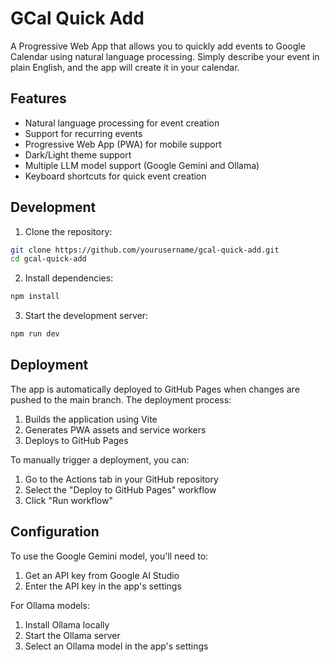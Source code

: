 # GCal Quick Add

A Progressive Web App that allows you to quickly add events to Google Calendar using natural language processing. Simply describe your event in plain English, and the app will create it in your calendar.

## Features

- Natural language processing for event creation
- Support for recurring events
- Progressive Web App (PWA) for mobile support
- Dark/Light theme support
- Multiple LLM model support (Google Gemini and Ollama)
- Keyboard shortcuts for quick event creation

## Development

1. Clone the repository:
```bash
git clone https://github.com/yourusername/gcal-quick-add.git
cd gcal-quick-add
```

2. Install dependencies:
```bash
npm install
```

3. Start the development server:
```bash
npm run dev
```

## Deployment

The app is automatically deployed to GitHub Pages when changes are pushed to the main branch. The deployment process:

1. Builds the application using Vite
2. Generates PWA assets and service workers
3. Deploys to GitHub Pages

To manually trigger a deployment, you can:

1. Go to the Actions tab in your GitHub repository
2. Select the "Deploy to GitHub Pages" workflow
3. Click "Run workflow"

## Configuration

To use the Google Gemini model, you'll need to:

1. Get an API key from Google AI Studio
2. Enter the API key in the app's settings

For Ollama models:

1. Install Ollama locally
2. Start the Ollama server
3. Select an Ollama model in the app's settings
